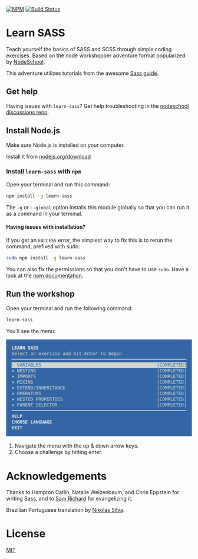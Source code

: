 [![NPM](https://nodei.co/npm/learn-sass.png?foo)](https://nodei.co/npm/learn-sass/)
[![Build Status](https://travis-ci.org/claudiopro/learn-sass.svg?branch=master)](https://travis-ci.org/claudiopro/learn-sass)

# Learn SASS

Teach yourself the basics of SASS and SCSS through simple coding exercises. Based on the node workshopper adventure format popularized by [NodeSchool](https://nodeschool.io).

This adventure utilizes tutorials from the awesome [Sass guide](http://sass-lang.com/guide).

## Get help
Having issues with `learn-sass`? Get help troubleshooting in the [nodeschool discussions repo](http://github.com/nodeschool/discussions).


## Install Node.js

Make sure Node.js is installed on your computer.

Install it from [nodejs.org/download](http://nodejs.org/download)

### Install `learn-sass` with `npm`

Open your terminal and run this command:

```bash
npm install -g learn-sass
```

The `-g` or `--global` option installs this module globally so that you can run it as a command in your terminal.

#### Having issues with installation?

If you get an `EACCESS` error, the simplest way to fix this is to rerun the command, prefixed with sudo:

```bash
sudo npm install -g learn-sass
```

You can also fix the permissions so that you don't have to use `sudo`. Have a look at the [npm documentation](https://docs.npmjs.com/getting-started/fixing-npm-permissions).

## Run the workshop

Open your terminal and run the following command:

```bash
learn-sass
```

You'll see the menu:

![learn-sass screenshot](screenshot.png)

1. Navigate the menu with the up & down arrow keys.
1. Choose a challenge by hitting enter.

# Acknowledgements

Thanks to Hampton Catlin, Natalie Weizenbaum, and Chris Eppstein for writing Sass, and to [Sam Richard](https://github.com/snugug) for evangelizing it.

Brazilian Portuguese translation by [Nikolas Silva](https://github.com/nikolassilva).

# License

[MIT](http://opensource.org/licenses/MIT)
